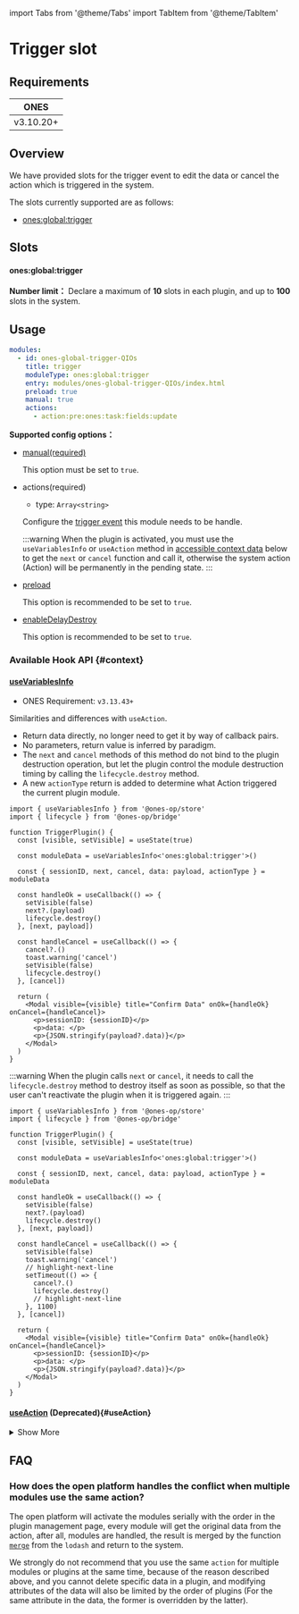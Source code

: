 import Tabs from '@theme/Tabs'
import TabItem from '@theme/TabItem'

# Trigger slot

## Requirements

|   ONES    |
| :-------: |
| v3.10.20+ |

## Overview

We have provided slots for the trigger event to edit the data or cancel the action which is triggered in the system.

The slots currently supported are as follows:

- [ones:global:trigger](#onesglobaltrigger)

## Slots

#### ones:global:trigger

**Number limit：** Declare a maximum of **10** slots in each plugin, and up to **100** slots in the system.

## Usage

```yaml
modules:
  - id: ones-global-trigger-QIOs
    title: trigger
    moduleType: ones:global:trigger
    entry: modules/ones-global-trigger-QIOs/index.html
    preload: true
    manual: true
    actions:
      - action:pre:ones:task:fields:update
```

**Supported config options：**

- [manual(required)](../../../../reference/config/plugin.yaml#manual)

  This option must be set to `true`.

- actions(required)

  - type: `Array<string>`

  Configure the [trigger event](./list.md) this module needs to be handle.

  :::warning
  When the plugin is activated, you must use the `useVariablesInfo` or `useAction` method in [accessible context data](#context) below to get the `next` or `cancel` function and call it, otherwise the system action (Action) will be permanently in the pending state.
  :::

- [preload](../../../../reference/config/plugin.yaml#preload)

  This option is recommended to be set to `true`.

- [enableDelayDestroy](../../../../reference/config/plugin.yaml#enabledelaydestroy)

  This option is recommended to be set to `true`.

### Available Hook API {#context}

#### [useVariablesInfo](../../../../reference/packages/store/store.md#useVariablesInfo)

- ONES Requirement: `v3.13.43+`

Similarities and differences with `useAction`.

- Return data directly, no longer need to get it by way of callback pairs.
- No parameters, return value is inferred by paradigm.
- The `next` and `cancel` methods of this method do not bind to the plugin destruction operation, but let the plugin control the module destruction timing by calling the `lifecycle.destroy` method.
- A new `actionType` return is added to determine what Action triggered the current plugin module.

<Tabs>
<TabItem value="1" label="enableDelayDestroy: true">

```tsx
import { useVariablesInfo } from '@ones-op/store'
import { lifecycle } from '@ones-op/bridge'

function TriggerPlugin() {
  const [visible, setVisible] = useState(true)

  const moduleData = useVariablesInfo<'ones:global:trigger'>()

  const { sessionID, next, cancel, data: payload, actionType } = moduleData

  const handleOk = useCallback(() => {
    setVisible(false)
    next?.(payload)
    lifecycle.destroy()
  }, [next, payload])

  const handleCancel = useCallback(() => {
    cancel?.()
    toast.warning('cancel')
    setVisible(false)
    lifecycle.destroy()
  }, [cancel])

  return (
    <Modal visible={visible} title="Confirm Data" onOk={handleOk} onCancel={handleCancel}>
      <p>sessionID: {sessionID}</p>
      <p>data: </p>
      <p>{JSON.stringify(payload?.data)}</p>
    </Modal>
  )
}
```

</TabItem>
<TabItem value="2" label="enableDelayDestroy: false">

:::warning
When the plugin calls `next` or `cancel`, it needs to call the `lifecycle.destroy` method to destroy itself as soon as possible, so that the user can't reactivate the plugin when it is triggered again.
:::

```tsx
import { useVariablesInfo } from '@ones-op/store'
import { lifecycle } from '@ones-op/bridge'

function TriggerPlugin() {
  const [visible, setVisible] = useState(true)

  const moduleData = useVariablesInfo<'ones:global:trigger'>()

  const { sessionID, next, cancel, data: payload, actionType } = moduleData

  const handleOk = useCallback(() => {
    setVisible(false)
    next?.(payload)
    lifecycle.destroy()
  }, [next, payload])

  const handleCancel = useCallback(() => {
    setVisible(false)
    toast.warning('cancel')
    // highlight-next-line
    setTimeout(() => {
      cancel?.()
      lifecycle.destroy()
      // highlight-next-line
    }, 1100)
  }, [cancel])

  return (
    <Modal visible={visible} title="Confirm Data" onOk={handleOk} onCancel={handleCancel}>
      <p>sessionID: {sessionID}</p>
      <p>data: </p>
      <p>{JSON.stringify(payload?.data)}</p>
    </Modal>
  )
}
```

</TabItem>
</Tabs>

#### [useAction](../../../../reference/packages/store/store.md#useAction) (Deprecated){#useAction}

<details>
<summary>Show More</summary>

```tsx
import { useAction } from '@ones-op/store'

function TriggerPlugin() {
  const [visible, setVisible] = useState(false)
  const [sessionID, setSessionID] = useState('')
  const [payload, setPayload] = useState<Record<string, any>>()
  const onOkRef = useRef<Function>()
  const onCancelRef = useRef<Function>()

  useAction('action:pre:ones:task:fields:update', ({ sessionID, next, data, cancel }) => {
    console.log('task fields update data: ', data)
    setSessionID(sessionID)
    setPayload(data)
    onOkRef.current = next
    onCancelRef.current = cancel
    setVisible(true)
  })

  const handleOk = useCallback(() => {
    setVisible(false)
    onOkRef.current?.(payload)
  }, [payload])

  const handleCancel = useCallback(() => {
    setVisible(false)
    toast.warning('cancel')
    setTimeout(() => {
      onCancelRef.current?.()
    }, 1100)
  }, [])

  return (
    <Modal visible={visible} title="Confirm Data" onOk={handleOk} onCancel={handleCancel}>
      <p>sessionID: {sessionID}</p>
      <p>data: </p>
      <p>{JSON.stringify(payload?.data)}</p>
    </Modal>
  )
}
```

</details>

## FAQ

<h3>How does the open platform handles the conflict when multiple modules use the same action?</h3>

The open platform will activate the modules serially with the order in the plugin management page, every module will get
the original data from the action, after all, modules are handled, the result is merged by the function [`merge`](https://lodash.com/docs/#merge)
from the `lodash` and return to the system.

We strongly do not recommend that you use the same `action` for multiple modules or plugins at the same time, because of
the reason described above, and you cannot delete specific data in a plugin, and modifying attributes of the data ​​will
also be limited by the order of plugins (For the same attribute in the data, the former is overridden by the latter).
